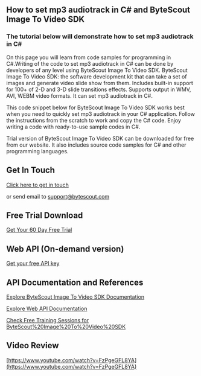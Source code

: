 ## How to set mp3 audiotrack in C# and ByteScout Image To Video SDK

### The tutorial below will demonstrate how to set mp3 audiotrack in C#

On this page you will learn from code samples for programming in C#.Writing of the code to set mp3 audiotrack in C# can be done by developers of any level using ByteScout Image To Video SDK. ByteScout Image To Video SDK: the software development kit that can take a set of images and generate video slide show from them. Includes built-in support for 100+ of 2-D and 3-D slide transitions effects. Supports output in WMV, AVI, WEBM video formats. It can set mp3 audiotrack in C#.

This code snippet below for ByteScout Image To Video SDK works best when you need to quickly set mp3 audiotrack in your C# application. Follow the instructions from the scratch to work and copy the C# code. Enjoy writing a code with ready-to-use sample codes in C#.

Trial version of ByteScout Image To Video SDK can be downloaded for free from our website. It also includes source code samples for C# and other programming languages.

## Get In Touch

[Click here to get in touch](https://bytescout.zendesk.com/hc/en-us/requests/new?subject=ByteScout%20Image%20To%20Video%20SDK%20Question)

or send email to [support@bytescout.com](mailto:support@bytescout.com?subject=ByteScout%20Image%20To%20Video%20SDK%20Question) 

## Free Trial Download

[Get Your 60 Day Free Trial](https://bytescout.com/download/web-installer?utm_source=github-readme)

## Web API (On-demand version)

[Get your free API key](https://pdf.co/documentation/api?utm_source=github-readme)

## API Documentation and References

[Explore ByteScout Image To Video SDK Documentation](https://bytescout.com/documentation/index.html?utm_source=github-readme)

[Explore Web API Documentation](https://pdf.co/documentation/api?utm_source=github-readme)

[Check Free Training Sessions for ByteScout%20Image%20To%20Video%20SDK](https://academy.bytescout.com/)

## Video Review

[https://www.youtube.com/watch?v=FzPgeGFL8YA](https://www.youtube.com/watch?v=FzPgeGFL8YA)
